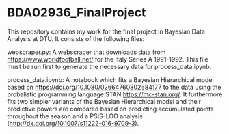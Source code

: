 # BDA02936_FinalProject
This repository contains my work for the final project in Bayesian Data Analysis at DTU. It consists of the following files:

webscraper.py: A webscraper that downloads data from https://www.worldfootball.net/ for the Italy Series A 1991-1992. This file must be run first to generate the necessary data for process_data.ipynb. 

process_data.ipynb: A notebook which fits a Bayesian Hierarchical model based on https://doi.org/10.1080/02664760802684177 to the data using the probalistic programming language STAN https://mc-stan.org/. It furthermore fits two simpler variants of the Bayesian Hierarchical model and their predictive powers are compared based on predicting accumulated points throughout the season and a PSIS-LOO analysis (http://dx.doi.org/10.1007/s11222-016-9709-3). 
